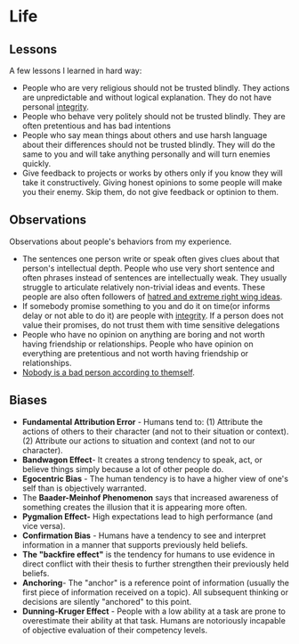 # Life

## Lessons

A few lessons I learned in hard way:

* People who are very religious should not be trusted blindly. They actions are unpredictable and without logical explanation. They do not have personal [integrity](https://en.wikipedia.org/wiki/Integrity).
* People who behave very politely should not be trusted blindly. They are often pretentious and has bad intentions
* People who say mean things about others and use harsh language about their differences should not be trusted blindly. They will do the same to you and will take anything personally and will turn enemies quickly. 
* Give feedback to projects or works by others only if you know they will take it constructively. Giving honest opinions to some people will make you their enemy. Skip them, do not give feedback or optinion to them.

## Observations

Observations about people's behaviors from my experience.

* The sentences one person write or speak often gives clues about that person's intellectual depth. People who use very short sentence and often phrases instead of sentences are intellectually weak. They usually struggle to articulate relatively non-trivial ideas and events. These people are also often followers of [hatred and extreme right wing ideas](politics/hatred-hinduthwa-nationalism.md).
* If somebody promise something to you and do it on time\(or informs delay or not able to do it\) are people with [integrity](https://en.wikipedia.org/wiki/Integrity). If a person does not value their promises, do not trust them with time sensitive delegations
* People who have no opinion on anything are boring and not worth having friendship or relationships. People who have opinion on everything are pretentious and not worth having friendship or relationships. 
* [Nobody is a bad person according to themself](https://en.wikipedia.org/wiki/Self-justification).

## Biases

* **Fundamental Attribution Error** - Humans tend to: \(1\) Attribute the actions of others to their character \(and not to their situation or context\). \(2\) Attribute our actions to situation and context \(and not to our character\).
* **Bandwagon Effect**- It creates a strong tendency to speak, act, or believe things simply because a lot of other people do.
* **Egocentric Bias** - The human tendency is to have a higher view of one's self than is objectively warranted.
* The **Baader-Meinhof Phenomenon** says that increased awareness of something creates the illusion that it is appearing more often.
* **Pygmalion Effect-** High expectations lead to high performance \(and vice versa\).
* **Confirmation Bias** - Humans have a tendency to see and interpret information in a manner that supports previously held beliefs.
* **The "backfire effect"** is the tendency for humans to use evidence in direct conflict with their thesis to further strengthen their previously held beliefs.
* **Anchoring**- The "anchor" is a reference point of information \(usually the first piece of information received on a topic\). All subsequent thinking or decisions are silently "anchored" to this point.
* **Dunning-Kruger Effect** - People with a low ability at a task are prone to overestimate their ability at that task. Humans are notoriously incapable of objective evaluation of their competency levels.

